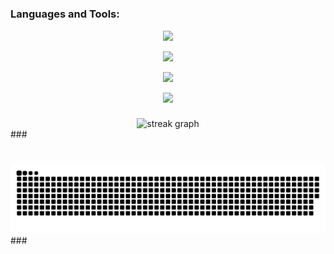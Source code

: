 
#
<h3 align="left">Languages and Tools:</h3>
<p align="center">
  <a href="#">
    <img src="https://skillicons.dev/icons?i=go,py,rust,java" />
  </a>
</p>
<p align="center">
  <a href="#">
    <img src="https://skillicons.dev/icons?i=git,github,gitlab,docker,kubernetes,aws,azure,gcp" />
  </a>
</p>
<p align="center">
  <a href="#">
    <img src="https://skillicons.dev/icons?i=windows,linux,arch,debian,kali,ubuntu" />
  </a>
</p>
<p align="center">
  <a href="#">
    <img src="https://skillicons.dev/icons?i=cloudflare,nginx,supabase,firebase" />
  </a>
</p>

###
<div align="center">
  <img src="https://streak-stats.demolab.com?user=ProPlays2312&locale=en&mode=daily&theme=dark&hide_border=false&border_radius=5&order=3" height="220" alt="streak graph"  />
</div>
###

###
<br clear="both">
<div align="center">
  <img src="https://raw.githubusercontent.com/ProPlays2312/ProPlays2312/output/snake.svg" alt="Snake animation" />
</div>
###

